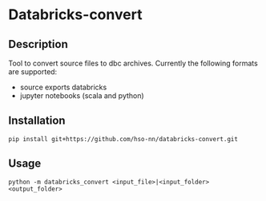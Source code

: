 # Databricks-convert

## Description

Tool to convert source files to dbc archives. Currently the following formats are supported:

- source exports databricks
- jupyter notebooks (scala and python)

## Installation

`pip install git+https://github.com/hso-nn/databricks-convert.git`


## Usage

`python -m databricks_convert <input_file>|<input_folder> <output_folder>`
